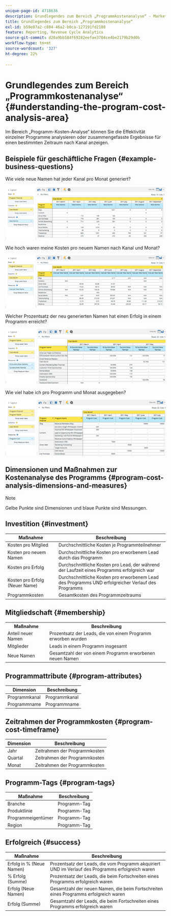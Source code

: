 ```yaml
---
unique-page-id: 4718636
description: Grundlegendes zum Bereich „Programmkostenanalyse“ - Marketo-Dokumente - Produktdokumentation
title: Grundlegendes zum Bereich „Programmkostenanalyse“
exl-id: b59e07a2-c804-46a2-b0ca-127191fd2188
feature: Reporting, Revenue Cycle Analytics
source-git-commit: d20a9bb584f69282eefae3704ce4be2179b29d0b
workflow-type: tm+mt
source-wordcount: '327'
ht-degree: 22%

---
```


# Grundlegendes zum Bereich „Programmkostenanalyse“ {#understanding-the-program-cost-analysis-area}

Im Bereich „Programm-Kosten-Analyse“ können Sie die Effektivität einzelner Programme analysieren oder zusammengefasste Ergebnisse für einen bestimmten Zeitraum nach Kanal anzeigen.

## Beispiele für geschäftliche Fragen {#example-business-questions}

Wie viele neue Namen hat jeder Kanal pro Monat generiert?

![](assets/image2015-5-6-14-3a13-3a47.png)

Wie hoch waren meine Kosten pro neuem Namen nach Kanal und Monat?

![](assets/image2015-5-6-14-3a16-3a28.png)

Welcher Prozentsatz der neu generierten Namen hat einen Erfolg in einem Programm erreicht?

![](assets/image2015-5-6-14-3a31-3a15.png)

Wie viel habe ich pro Programm und Monat ausgegeben?

![](assets/image2015-5-6-14-3a36-3a34.png)

## Dimensionen und Maßnahmen zur Kostenanalyse des Programms {#program-cost-analysis-dimensions-and-measures}

>[!NOTE]
>
>Gelbe Punkte sind Dimensionen und blaue Punkte sind Messungen.

## Investition {#investment}

| Maßnahme | Beschreibung |
|---|---|
| Kosten pro Mitglied | Durchschnittliche Kosten je Programmteilnehmer |
| Kosten pro neuem Namen | Durchschnittliche Kosten pro erworbenem Lead durch das Programm |
| Kosten pro Erfolg | Durchschnittliche Kosten pro Lead, der während der Laufzeit eines Programms erfolgreich war |
| Kosten pro Erfolg (Neuer Name) | Durchschnittliche Kosten pro erworbenem Lead des Programms UND erfolgreicher Verlauf des Programms |
| Programmkosten | Gesamtkosten des Programmzeitraums |

## Mitgliedschaft {#membership}

<table> 
 <tbody> 
  <tr> 
   <th>Maßnahme</th> 
   <th>Beschreibung</th> 
  </tr> 
  <tr> 
   <td>Anteil neuer Namen</td> 
   <td>Prozentsatz der Leads, die von einem Programm erworben wurden</td> 
  </tr> 
  <tr> 
   <td>Mitglieder</td> 
   <td>Leads in einem Programm insgesamt</td> 
  </tr> 
  <tr> 
   <td>Neue Namen</td> 
   <td>Gesamtzahl der von einem Programm erworbenen neuen Namen</td> 
  </tr> 
 </tbody> 
</table>

## Programmattribute {#program-attributes}

| Dimension | Beschreibung |
|---|---|
| Programmkanal | Programmkanal |
| Programmname | Programmname |

## Zeitrahmen der Programmkosten {#program-cost-timeframe}

| Dimension | Beschreibung |
|---|---|
| Jahr | Zeitrahmen der Programmkosten |
| Quartal | Zeitrahmen der Programmkosten |
| Monat | Zeitrahmen der Programmkosten |

## Programm-Tags {#program-tags}

| Maßnahme | Beschreibung |
|---|---|
| Branche | Programm-Tag |
| Produktlinie | Programm-Tag |
| Programmeigentümer | Programm-Tag |
| Region | Programm-Tag |

## Erfolgreich {#success}

| Maßnahme | Beschreibung |
|---|---|
| Erfolg in % (Neue Namen) | Prozentsatz der Leads, die vom Programm akquiriert UND im Verlauf des Programms erfolgreich waren |
| % Erfolg (Summe) | Prozentsatz der Leads, die beim Fortschreiten eines Programms erfolgreich waren |
| Erfolg (Neue Namen) | Gesamtzahl der neuen Namen, die beim Fortschreiten eines Programms erfolgreich waren |
| Erfolg (Summe) | Gesamtzahl der Leads, die beim Fortschreiten eines Programms erfolgreich waren |
